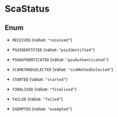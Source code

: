 
# ScaStatus

## Enum


* `RECEIVED` (value: `"received"`)

* `PSUIDENTIFIED` (value: `"psuIdentified"`)

* `PSUAUTHENTICATED` (value: `"psuAuthenticated"`)

* `SCAMETHODSELECTED` (value: `"scaMethodSelected"`)

* `STARTED` (value: `"started"`)

* `FINALISED` (value: `"finalised"`)

* `FAILED` (value: `"failed"`)

* `EXEMPTED` (value: `"exempted"`)



